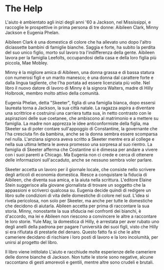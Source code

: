 # The Help

L'aiuto è ambientato agli inizi degli anni '60 a Jackson, nel Mississippi, e raccoglie le prospettive in prima persona di tre donne: Aibileen Clark, Minny Jackson e Eugenia Phelan.

Aibileen Clark è una domestica di colore che ha allevato uno dopo l'altro diciassette bambini di famiglie bianche. Saggia e forte, ha subito la perdita del suo unico figlio, morto sul lavoro tra l'indifferenza della gente. Aibileen lavora per la famiglia Leefolts, occupandosi della casa e della loro figlia più piccola, Mae Mobley.

Minny è la migliore amica di Aibileen, una donna grassa e di bassa statura con numerosi figli e un marito manesco; è una donna dal carattere forte e dalla lingua tagliente, che l'ha portata ad essere licenziata più volte. Nel libro il nuovo datore di lavoro di Minny è la signora Walters, madre di Hilly Holbrook, membro molto attivo della comunità.

Eugenia Phelan, detta "Skeeter", figlia di una famiglia bianca, dopo essersi laureata torna a Jackson, la sua città natale. La ragazza aspira a diventare una scrittrice e costruirsi una carriera tutta sua, in netto contrasto con le aspirazioni delle sue coetanee, che ambiscono al matrimonio e a mettere su famiglia. La madre non apprezza le idee anticonformiste della figlia, ma Skeeter sa di poter contare sull'appoggio di Constantine, la governante che l'ha cresciuta fin da bambina, anche se la donna sembra essere scomparsa nel nulla. L'anziana signora aveva scritto a Skeeter mentre era al college e nella sua ultima lettera le aveva promesso una sorpresa al suo rientro. La famiglia di Skeeter afferma che Costantine si è dimessa per andare a vivere con i suoi parenti a Chicago. Ma Eugenia non ci crede e cerca di ottenere delle informazioni sull'accaduto, anche se nessuno sembra voler parlare.

Skeeter accetta un lavoro per il giornale locale, che consiste nello scrivere degli articoli di economia domestica. Riesce a conquistare la fiducia di Aibileen, che diventa sua amica, e la aiuta nella scrittura. L'editore Elaine Stein suggerisce alla giovane giornalista di trovare un soggetto che la appassioni e scriverci qualcosa su. Eugenia decide quindi di redigere un libro sulle condizioni di vita delle domestiche di colore nel sud. L'idea si rivela pericolosa, non solo per Skeeter, ma anche per tutte le domestiche che decidono di aiutarla. Abileen accetta per prima di raccontare la sua storia. Minny, nonostante la sua sfiducia nei confronti dei bianchi, è d'accordo, ma lei e Abileen non riescono a convincere le altre a raccontare le loro storie. Yule May, la domestica di Hilly, è arrestata per aver rubato uno degli anelli della padrona per pagare l'università dei suoi figli, visto che Hilly si era rifiutata di prestarle del denaro. Questo fatto fa sì che le altre cameriere decidano di rischiare i loro posti di lavoro e la loro incolumità, per unirsi al progetto del libro.

Il libro viene intitolato L'aiuto e racchiude molte esperienze delle cameriere delle donne bianche di Jackson. Non tutte le storie sono negative, alcune raccontano di gesti amorevoli e gentili, mentre altre sono crudeli e brutali.